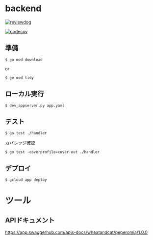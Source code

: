 # backend

[![reviewdog](https://github.com/wheatandcat/PeperomiaBackend/workflows/reviewdog/badge.svg?branch=master&event=push)](https://github.com/wheatandcat/PeperomiaBackend/actions?query=workflow%3Areviewdog+event%3Apush+branch%3Amaster)

[![codecov](https://codecov.io/gh/wheatandcat/PeperomiaBackend/branch/master/graph/badge.svg)](https://codecov.io/gh/wheatandcat/PeperomiaBackend)

## 準備

```
$ go mod download
```

or

```
$ go mod tidy
```


## ローカル実行

```
$ dev_appserver.py app.yaml
```

## テスト

```
$ go test ./handler
```


カバレッジ確認

```
$ go test -coverprofile=cover.out ./handler
```

## デプロイ

```
$ gcloud app deploy
```

# ツール

## APIドキュメント

https://app.swaggerhub.com/apis-docs/wheatandcat/peperomia/1.0.0
